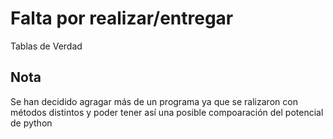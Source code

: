 # Falta por realizar/entregar 
Tablas de Verdad
## Nota
Se han decidido agragar más de un programa ya que se ralizaron con métodos distintos y poder tener así una posible compoaración del potencial de python
